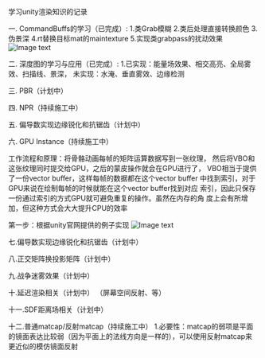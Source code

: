 学习unity渲染知识的记录

一. CommandBuffs的学习（已完成）:
1.类Grab模糊
2.类后处理直接转换颜色
3.伪景深
4.rt替换目标mat的maintexture
5.实现类grabpass的扰动效果
![Image text](https://s4.ax1x.com/2021/12/18/TArc3n.png)


二. 深度图的学习与应用（已完成）:
1.已实现：能量场效果、相交高亮、全局雾效、扫描线、景深，
  未实现：水淹、垂直雾效、边缘检测
  
 
三. PBR（计划中）

四. NPR（持续施工中） 

五. 偏导数实现边缘锐化和抗锯齿（计划中）

六. GPU Instance（持续施工中）

 工作流程和原理：将骨骼动画每帧的矩阵运算数据写到一张纹理，
	然后将VBO和这张纹理同时提交给GPU，之后的蒙皮操作就会在GPU进行了，
	VBO相当于提供了一份vector buffer，这样每帧的数据都在这个vector buffer
	中找到索引，对于GPU来说在绘制每帧的时候就能在这个vector buffer找到对应
	索引，因此只保存一份通过索引的方式GPU就可避免重复的操作。虽然在内存的角
	度上会有所增加，但这种方式会大大提升CPU的效率

 第一步：根据unity官网提供的例子实现
	![Image text](https://s4.ax1x.com/2022/01/21/7gg93Q.png)

七.偏导数实现边缘锐化和抗锯齿（计划中）

八.正交矩阵换投影矩阵（计划中）

九.战争迷雾效果（计划中）


十.延迟渲染相关（计划中）
 （屏幕空间反射、等）
 
十一.SDF距离场相关（计划中）

十二.普通matcap/反射matcap（持续施工中）
	1.必要性：matcap的弱项是平面的镜面表达比较弱（因为平面上的法线方向是一样的），可以使用反射matcap来更近似的模仿镜面反射
